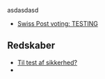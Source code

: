 asdasdasd
- [Swiss Post voting: TESTING](https://gitlab.com/swisspost-evoting/e-voting/e-voting-documentation/-/blob/master/Testing/Test%20Concept%20of%20the%20Swiss%20Post%20Voting%20System.md?ref_type=heads)

## Redskaber
- [Til test af sikkerhed?](https://www.yeswehack.com/researchers/tools)
- 